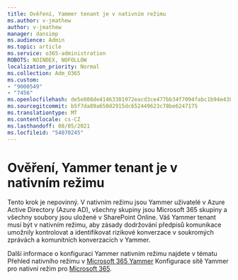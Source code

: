 ```yaml
---
title: Ověření, Yammer tenant je v nativním režimu
ms.author: v-jmathew
author: v-jmathew
manager: dansimp
ms.audience: Admin
ms.topic: article
ms.service: o365-administration
ROBOTS: NOINDEX, NOFOLLOW
localization_priority: Normal
ms.collection: Adm_O365
ms.custom:
- "9000549"
- "7456"
ms.openlocfilehash: de5e808de41463381972eacd3ce477bb34f7094fabc1b94e438964c350a78c0e
ms.sourcegitcommit: b5f7da89a650d2915dc652449623c78be6247175
ms.translationtype: MT
ms.contentlocale: cs-CZ
ms.lasthandoff: 08/05/2021
ms.locfileid: "54070245"
---
```

# <a name="verify-your-yammer-tenant-is-in-native-mode"></a>Ověření, Yammer tenant je v nativním režimu

Tento krok je nepovinný. V nativním režimu jsou Yammer uživatelé v Azure Active Directory (Azure AD), všechny skupiny jsou Microsoft 365 skupiny a všechny soubory jsou uložené v SharePoint Online. Váš Yammer tenant musí být v nativním režimu, aby zásady dodržování předpisů komunikace umožnily kontrolovat a identifikovat rizikové konverzace v soukromých zprávách a komunitních konverzacích v Yammer.  
  
Další informace o konfiguraci Yammer nativním režimu najdete v tématu Přehled nativního režimu v [Microsoft 365 Yammer](https://go.microsoft.com/fwlink/?linkid=2129829) Konfigurace sítě Yammer pro nativní režim pro [Microsoft 365](https://go.microsoft.com/fwlink/?linkid=2129772).
